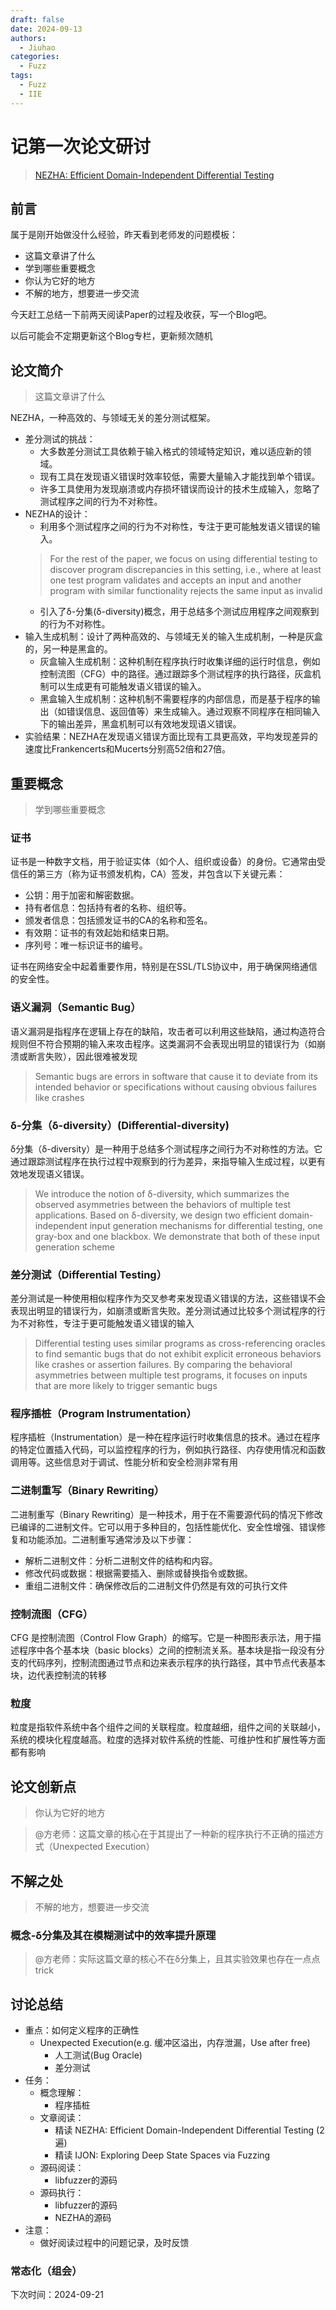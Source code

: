 ```yaml
---
draft: false
date: 2024-09-13
authors:
  - Jiuhao 
categories: 
  - Fuzz
tags:
  - Fuzz
  - IIE
---
```


# 记第一次论文研讨

> [NEZHA: Efficient Domain-Independent Differential Testing](https://ieeexplore.ieee.org/document/7958601/?arnumber=7958601) 

<!-- more -->

## 前言

属于是刚开始做没什么经验，昨天看到老师发的问题模板：

- 这篇文章讲了什么
- 学到哪些重要概念
- 你认为它好的地方
- 不解的地方，想要进一步交流

今天赶工总结一下前两天阅读Paper的过程及收获，写一个Blog吧。

以后可能会不定期更新这个Blog专栏，更新频次随机

## 论文简介

> 这篇文章讲了什么

NEZHA，一种高效的、与领域无关的差分测试框架。

- 差分测试的挑战：
    - 大多数差分测试工具依赖于输入格式的领域特定知识，难以适应新的领域。
    - 现有工具在发现语义错误时效率较低，需要大量输入才能找到单个错误。
    - 许多工具使用为发现崩溃或内存损坏错误而设计的技术生成输入，忽略了测试程序之间的行为不对称性。
- NEZHA的设计：
    - 利用多个测试程序之间的行为不对称性，专注于更可能触发语义错误的输入。
    > For the rest of the paper, we focus on using differential testing to discover program discrepancies in this setting, i.e., where at least one test program validates and accepts an input and another program with similar functionality rejects the same input as invalid
    - 引入了δ-分集(δ-diversity)概念，用于总结多个测试应用程序之间观察到的行为不对称性。
- 输入生成机制：设计了两种高效的、与领域无关的输入生成机制，一种是灰盒的，另一种是黑盒的。
    - 灰盒输入生成机制：这种机制在程序执行时收集详细的运行时信息，例如控制流图（CFG）中的路径。通过跟踪多个测试程序的执行路径，灰盒机制可以生成更有可能触发语义错误的输入。
    - 黑盒输入生成机制：这种机制不需要程序的内部信息，而是基于程序的输出（如错误信息、返回值等）来生成输入。通过观察不同程序在相同输入下的输出差异，黑盒机制可以有效地发现语义错误。
- 实验结果：NEZHA在发现语义错误方面比现有工具更高效，平均发现差异的速度比Frankencerts和Mucerts分别高52倍和27倍。

## 重要概念

> 学到哪些重要概念

### 证书

证书是一种数字文档，用于验证实体（如个人、组织或设备）的身份。它通常由受信任的第三方（称为证书颁发机构，CA）签发，并包含以下关键元素：

- 公钥：用于加密和解密数据。
- 持有者信息：包括持有者的名称、组织等。
- 颁发者信息：包括颁发证书的CA的名称和签名。
- 有效期：证书的有效起始和结束日期。
- 序列号：唯一标识证书的编号。

证书在网络安全中起着重要作用，特别是在SSL/TLS协议中，用于确保网络通信的安全性。

### 语义漏洞（Semantic Bug）

语义漏洞是指程序在逻辑上存在的缺陷，攻击者可以利用这些缺陷，通过构造符合规则但不符合预期的输入来攻击程序。这类漏洞不会表现出明显的错误行为（如崩溃或断言失败），因此很难被发现

> Semantic bugs are errors in software that cause it to deviate from its intended behavior or specifications without causing obvious failures like crashes

### δ-分集（δ-diversity）(Differential-diversity)

δ分集（δ-diversity）是一种用于总结多个测试程序之间行为不对称性的方法。它通过跟踪测试程序在执行过程中观察到的行为差异，来指导输入生成过程，以更有效地发现语义错误。

> We introduce the notion of δ-diversity, which summarizes the observed asymmetries between the behaviors of multiple test applications. Based on δ-diversity, we design two efficient domain-independent input generation mechanisms for differential testing, one gray-box and one blackbox. We demonstrate that both of these input generation scheme

### 差分测试（Differential Testing）

差分测试是一种使用相似程序作为交叉参考来发现语义错误的方法，这些错误不会表现出明显的错误行为，如崩溃或断言失败。差分测试通过比较多个测试程序的行为不对称性，专注于更可能触发语义错误的输入

> Differential testing uses similar programs as cross-referencing oracles to find semantic bugs that do not exhibit explicit erroneous behaviors like crashes or assertion failures. By comparing the behavioral asymmetries between multiple test programs, it focuses on inputs that are more likely to trigger semantic bugs

### 程序插桩（Program Instrumentation）

程序插桩（Instrumentation）是一种在程序运行时收集信息的技术。通过在程序的特定位置插入代码，可以监控程序的行为，例如执行路径、内存使用情况和函数调用等。这些信息对于调试、性能分析和安全检测非常有用

### 二进制重写（Binary Rewriting）
二进制重写（Binary Rewriting）是一种技术，用于在不需要源代码的情况下修改已编译的二进制文件。它可以用于多种目的，包括性能优化、安全性增强、错误修复和功能添加。二进制重写通常涉及以下步骤：

- 解析二进制文件：分析二进制文件的结构和内容。
- 修改代码或数据：根据需要插入、删除或替换指令或数据。
- 重组二进制文件：确保修改后的二进制文件仍然是有效的可执行文件

### 控制流图（CFG）

CFG 是控制流图（Control Flow Graph）的缩写。它是一种图形表示法，用于描述程序中各个基本块（basic blocks）之间的控制流关系。基本块是指一段没有分支的代码序列，控制流图通过节点和边来表示程序的执行路径，其中节点代表基本块，边代表控制流的转移

### 粒度

粒度是指软件系统中各个组件之间的关联程度。粒度越细，组件之间的关联越小，系统的模块化程度越高。粒度的选择对软件系统的性能、可维护性和扩展性等方面都有影响

## 论文创新点

> 你认为它好的地方

> @方老师：这篇文章的核心在于其提出了一种新的程序执行不正确的描述方式（Unexpected Execution）

## 不解之处

> 不解的地方，想要进一步交流

### 概念-δ分集及其在模糊测试中的效率提升原理

> @方老师：实际这篇文章的核心不在δ分集上，且其实验效果也存在一点点trick

## 讨论总结

- 重点：如何定义程序的正确性
    - Unexpected Execution(e.g. 缓冲区溢出，内存泄漏，Use after free)
        - 人工测试(Bug Oracle)
        - 差分测试
- 任务：
    - 概念理解：
        - 程序插桩
    - 文章阅读：
        - 精读 NEZHA: Efficient Domain-Independent Differential Testing (2遍)
        - 精读 IJON: Exploring Deep State Spaces via Fuzzing
    - 源码阅读：
        - libfuzzer的源码
    - 源码执行：
        - libfuzzer的源码
        - NEZHA的源码
- 注意：
    - 做好阅读过程中的问题记录，及时反馈

### 常态化（组会）

下次时间：2024-09-21
